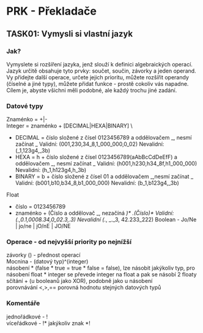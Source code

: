 # PRK - Překladače

## TASK01: Vymysli si vlastní jazyk
### Jak?
Vymyslete si rozšíření jazyka, jenž slouží k definici algebraických operací. Jazyk určitě obsahuje tyto prvky: součet, součin, závorky a jeden operand. Vy přidejte další operace, určete jejich prioritu, můžete rozšířit operandy (číselné a jiné typy), můžete přidat funkce - prostě cokoliv vás napadne. Cílem je, abyste všichni měli podobné, ale každý trochu jiné zadání.

### Datové typy
Znaménko = +|- \
Integer = znaménko + [DECIMAL|HEXA|BINARY] \
  - DECIMAL = číslo složené z čísel 0123456789 a  oddělovačem _, nesmí začínat _  Validní: (001,230,34_8,1_000_000,0_02) Nevalidní: (_1,123g4,_3b)
  - HEXA = h + číslo složené z čísel 0123456789(aAbBcCdDeEfF) a oddělovačem _, nesmí začínat _ Validní: (h001,h230,h34_8f,h1_000_000) Nevalidní: (h_1,h123g4,h_3b)
  - BINARY = b + číslo složené z čísel 01 a oddělovačem _,nesmí začínat _ Validní: (b001,b10,b34_8,b1_000_000) Nevalidní: (b_1,b123g4,_3b)

Float
  - číslo = 0123456789
  - znaménko + (Číslo a oddělovač _, nezačíná _)* .(Číslo)* Validní: (.,0.1,0008.34,0_02.3,.3) Nevalidní (_., _._3, 42.233_222)
Boolean - Jo/Ne | jo/ne | jO/nE | JO/NE

### Operace - od nejvyšší priority po nejnížší
závorky () - přednost operací\
Mocnina - (datový typ)^(integer)\
násobení * (false * true = true * false = false), lze násobit jakýkoliv typ, pro násobení float * integer se převede integer na float a pak se násobí 2 floaty\
sčítání + (u booleanů jako XOR), podobně jako u násobení\
porovnávání <,>,== porovná hodnotu stejných datových typů

### Komentáře
jednořádkové - !\
víceřádkové - !* jakýkoliv znak *!



